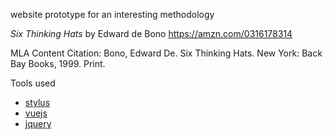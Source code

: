 website prototype for an interesting methodology

*Six Thinking Hats*
by Edward de Bono
https://amzn.com/0316178314

MLA Content Citation:
Bono, Edward De. Six Thinking Hats. New York: Back Bay Books, 1999. Print.

Tools used
- [stylus](http://stylus-lang.com/)
- [vuejs](https://vuejs.org/)
- [jquery](https://jquery.com/)
